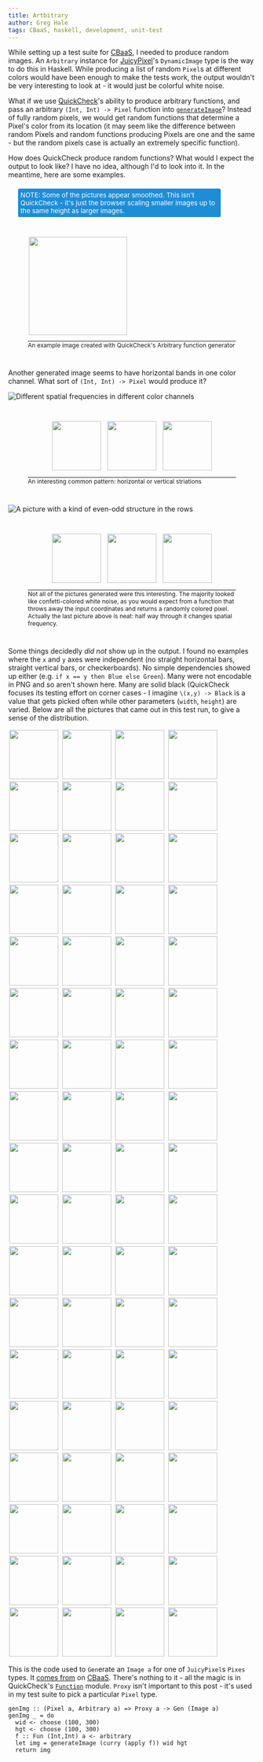 ```yaml
---
title: Artbitrary
author: Greg Hale
tags: CBaaS, haskell, development, unit-test
---
```


While setting up a test suite for [CBaaS](https://github.com/CBMM/CBaaS), I needed to produce random images. An `Arbitrary` instance for [JuicyPixel](http://hackage.haskell.org/package/JuicyPixels)'s `DynamicImage` type is the way to do this in Haskell. While producing a list of random `Pixel`s at different colors would have been enough to make the tests work, the output wouldn't be very interesting to look at - it would just be colorful white noise.

What if we use [QuickCheck](https://hackage.haskell.org/package/QuickCheck)'s ability to produce arbitrary functions, and pass an arbitrary `(Int, Int) -> Pixel` function into [`generateImage`](http://hackage.haskell.org/package/JuicyPixels-3.2.7/docs/Codec-Picture.html#v:generateImage)? Instead of fully random pixels, we would get random functions that determine a Pixel's color from its location (it may seem like the difference between random Pixels and random functions producing Pixels are one and the same - but the random pixels case is actually an extremely specific function).

How does QuickCheck produce random functions? What would I expect the output to look like? I have no idea, although I'd to look into it. In the meantime, here are some examples.

<aside style="background-color:#1f8dd6;width:80%;margin: 0 auto;color:white;margin:20px;padding:5px;border-radius:3px;font-size:10pt;">
NOTE: Some of the pictures appear smoothed. This isn't QuickCheck - it's just the browser scaling smaller images up to the same height as larger images.
</aside>

<div class="figure">
<img src="/images/arbitraryjuicy/4.png" style="height:200px;margin:2px;"/>
<p class="caption" style="border-style:solid;border-width:1px 0px 0px 0px;font-size:12px;">
An example image created with QuickCheck's Arbitrary function generator</p>
</div>

<!--more-->

Another generated image seems to have horizontal bands in one color channel. What sort of `(Int, Int) -> Pixel` would produce it?

![Different spatial frequencies in different color channels](/images/arbitraryjuicy/55.png)

<div class="figure"><div class="several"><img src="/images/arbitraryjuicy/5.png" class="juicy-example"/><img src="/images/arbitraryjuicy/37.png" class="juicy-example"/><img src="/images/arbitraryjuicy/61.png" class="juicy-example"/></div><p class="caption">An interesting common pattern: horizontal or vertical striations</p></div>



![A picture with a kind of even-odd structure in the rows](/images/arbitraryjuicy/97.png)


<div class="figure"><div class="several"><img src="/images/arbitraryjuicy/42.png" class="juicy-example"/><img src="/images/arbitraryjuicy/12.png" class="juicy-example"/><img src="/images/arbitraryjuicy/63.png" class="juicy-example"/></div><p class="caption">Not all of the pictures generated were this interesting. The majority looked like confetti-colored white noise, as you would expect from a function that throws away the input coordinates and returns a randomly colored pixel. Actually the last picture above is neat: half way through it changes spatial frequency.</p></div>

Some things decidedly *did not* show up in the output. I found no examples where the `x` and `y` axes were independent (no straight horizontal bars, straight vertical bars, or checkerboards). No simple dependencies showed up either (e.g. `if x == y then Blue else Green`). Many were not encodable in PNG and so aren't shown here. Many are solid black (QuickCheck focuses its testing effort on corner cases - I imagine `\(x,y) -> Black` is a value that gets picked often while other parameters (`width`, `height`) are varied. Below are all the pictures that came out in this test run, to give a sense of the distribution.

<style>

div.figure {
 margin: 40px;
}

div.figure div.several {
  display: flex;
  margin-left: auto;
  margin-right: auto;
  width: 80%;
}

div.figure div.several img{
  display: inline-block;
}

div.figure .caption{
  border-style: solid;
  border-width: 1px 0px 0px 0px;
  font-size: 12px;
}

div.figure img{
  display: block;
  height:100px;
  margin-left: auto;
  margin-right: auto;
}

.juicy-example {
  height: 100px;
  margin: 2px;
}
</style>

<img class="juicy-example" src="/images/arbitraryjuicy/0.png"/>
<img class="juicy-example" src="/images/arbitraryjuicy/10.png"/>
<img class="juicy-example" src="/images/arbitraryjuicy/12.png"/>
<img class="juicy-example" src="/images/arbitraryjuicy/13.png"/>
<img class="juicy-example" src="/images/arbitraryjuicy/14.png"/>
<img class="juicy-example" src="/images/arbitraryjuicy/15.png"/>
<img class="juicy-example" src="/images/arbitraryjuicy/16.png"/>
<img class="juicy-example" src="/images/arbitraryjuicy/18.png"/>
<img class="juicy-example" src="/images/arbitraryjuicy/19.png"/>
<img class="juicy-example" src="/images/arbitraryjuicy/20.png"/>
<img class="juicy-example" src="/images/arbitraryjuicy/21.png"/>
<img class="juicy-example" src="/images/arbitraryjuicy/22.png"/>
<img class="juicy-example" src="/images/arbitraryjuicy/25.png"/>
<img class="juicy-example" src="/images/arbitraryjuicy/27.png"/>
<img class="juicy-example" src="/images/arbitraryjuicy/28.png"/>
<img class="juicy-example" src="/images/arbitraryjuicy/29.png"/>
<img class="juicy-example" src="/images/arbitraryjuicy/3.png"/>
<img class="juicy-example" src="/images/arbitraryjuicy/30.png"/>
<img class="juicy-example" src="/images/arbitraryjuicy/31.png"/>
<img class="juicy-example" src="/images/arbitraryjuicy/34.png"/>
<img class="juicy-example" src="/images/arbitraryjuicy/36.png"/>
<img class="juicy-example" src="/images/arbitraryjuicy/37.png"/>
<img class="juicy-example" src="/images/arbitraryjuicy/38.png"/>
<img class="juicy-example" src="/images/arbitraryjuicy/39.png"/>
<img class="juicy-example" src="/images/arbitraryjuicy/4.png"/>
<img class="juicy-example" src="/images/arbitraryjuicy/40.png"/>
<img class="juicy-example" src="/images/arbitraryjuicy/41.png"/>
<img class="juicy-example" src="/images/arbitraryjuicy/42.png"/>
<img class="juicy-example" src="/images/arbitraryjuicy/44.png"/>
<img class="juicy-example" src="/images/arbitraryjuicy/46.png"/>
<img class="juicy-example" src="/images/arbitraryjuicy/47.png"/>
<img class="juicy-example" src="/images/arbitraryjuicy/48.png"/>
<img class="juicy-example" src="/images/arbitraryjuicy/49.png"/>
<img class="juicy-example" src="/images/arbitraryjuicy/5.png"/>
<img class="juicy-example" src="/images/arbitraryjuicy/51.png"/>
<img class="juicy-example" src="/images/arbitraryjuicy/52.png"/>
<img class="juicy-example" src="/images/arbitraryjuicy/53.png"/>
<img class="juicy-example" src="/images/arbitraryjuicy/55.png"/>
<img class="juicy-example" src="/images/arbitraryjuicy/56.png"/>
<img class="juicy-example" src="/images/arbitraryjuicy/6.png"/>
<img class="juicy-example" src="/images/arbitraryjuicy/60.png"/>
<img class="juicy-example" src="/images/arbitraryjuicy/61.png"/>
<img class="juicy-example" src="/images/arbitraryjuicy/62.png"/>
<img class="juicy-example" src="/images/arbitraryjuicy/63.png"/>
<img class="juicy-example" src="/images/arbitraryjuicy/64.png"/>
<img class="juicy-example" src="/images/arbitraryjuicy/65.png"/>
<img class="juicy-example" src="/images/arbitraryjuicy/67.png"/>
<img class="juicy-example" src="/images/arbitraryjuicy/68.png"/>
<img class="juicy-example" src="/images/arbitraryjuicy/7.png"/>
<img class="juicy-example" src="/images/arbitraryjuicy/70.png"/>
<img class="juicy-example" src="/images/arbitraryjuicy/71.png"/>
<img class="juicy-example" src="/images/arbitraryjuicy/72.png"/>
<img class="juicy-example" src="/images/arbitraryjuicy/75.png"/>
<img class="juicy-example" src="/images/arbitraryjuicy/78.png"/>
<img class="juicy-example" src="/images/arbitraryjuicy/79.png"/>
<img class="juicy-example" src="/images/arbitraryjuicy/8.png"/>
<img class="juicy-example" src="/images/arbitraryjuicy/80.png"/>
<img class="juicy-example" src="/images/arbitraryjuicy/81.png"/>
<img class="juicy-example" src="/images/arbitraryjuicy/82.png"/>
<img class="juicy-example" src="/images/arbitraryjuicy/84.png"/>
<img class="juicy-example" src="/images/arbitraryjuicy/85.png"/>
<img class="juicy-example" src="/images/arbitraryjuicy/86.png"/>
<img class="juicy-example" src="/images/arbitraryjuicy/9.png"/>
<img class="juicy-example" src="/images/arbitraryjuicy/90.png"/>
<img class="juicy-example" src="/images/arbitraryjuicy/91.png"/>
<img class="juicy-example" src="/images/arbitraryjuicy/92.png"/>
<img class="juicy-example" src="/images/arbitraryjuicy/93.png"/>
<img class="juicy-example" src="/images/arbitraryjuicy/95.png"/>
<img class="juicy-example" src="/images/arbitraryjuicy/96.png"/>
<img class="juicy-example" src="/images/arbitraryjuicy/97.png"/>
<img class="juicy-example" src="/images/arbitraryjuicy/98.png"/>
<img class="juicy-example" src="/images/arbitraryjuicy/99.png"/>

This is the code used to `Gen`erate an `Image a` for one of `JuicyPixel`s `Pixes` types. It [comes from](https://github.com/CBMM/CBaaS/blob/84c9607b9de856091344b13392022e5e1847af45/test/ModelSpec.hs#L77-L85) on [CBaaS](https://github.com/CBMM/CBaaS). There's nothing to it - all the magic is in QuickCheck's [`Function`](https://hackage.haskell.org/package/QuickCheck-2.8.2/docs/Test-QuickCheck-Function.html) module. `Proxy` isn't important to this post - it's used in my test suite to pick a particular `Pixel` type. 

~~~~ { .haskell }
genImg :: (Pixel a, Arbitrary a) => Proxy a -> Gen (Image a)
genImg _ = do
  wid <- choose (100, 300)
  hgt <- choose (100, 300)
  f :: Fun (Int,Int) a <- arbitrary
  let img = generateImage (curry (apply f)) wid hgt
  return img
~~~~
